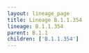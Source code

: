 ```yaml
---
layout: lineage_page
title: Lineage B.1.1.354
lineage: B.1.1.354
parent: B.1.1
children: ['B.1.1.354']
---
```

